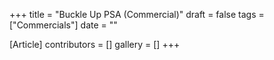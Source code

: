 +++
title = "Buckle Up PSA (Commercial)"
draft = false
tags = ["Commercials"]
date = ""

[Article]
contributors = []
gallery = []
+++